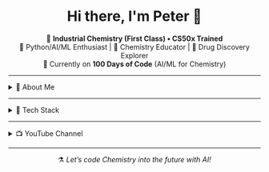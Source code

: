<!-- Profile README for Ajibodu Peter -->

<h1 align="center">Hi there, I'm Peter 👋</h1>

<p align="center">
  💼 <strong>Industrial Chemistry (First Class) • CS50x Trained</strong><br>
  🤖 Python/AI/ML Enthusiast | 🧪 Chemistry Educator | 💊 Drug Discovery Explorer<br>
  🎯 Currently on <strong>100 Days of Code</strong> (AI/ML for Chemistry)
</p>

---

<details>
  <summary>🧠 About Me</summary>

  - 🎓 First Class Graduate of **Industrial Chemistry**, University of Ibadan  
  - 🧾 **Harvard CS50x** trained Programmer and Computer Scientist.  
  - 🔬 Passionate about merging **AI/ML** with **Chemistry**, especially for **drug discovery**  
  - 🧠 Currently doing a 100-days coding for AI/ML with the eventual goal of applicating to Chemistry  
  - 🚀 Exploring how ML models can accelerate **natural product research**  
  - 🎯 Goal: Build intelligent platforms for modern chemistry innovation  
</details>

---

<details>
  <summary>🧰 Tech Stack</summary>

  <p>
    <img src="https://img.shields.io/badge/C-00599C?style=for-the-badge&logo=c&logoColor=white" />
    <img src="https://img.shields.io/badge/Python-3776AB?style=for-the-badge&logo=python&logoColor=white" />
    <img src="https://img.shields.io/badge/HTML5-E34F26?style=for-the-badge&logo=html5&logoColor=white" />
    <img src="https://img.shields.io/badge/CSS3-1572B6?style=for-the-badge&logo=css3&logoColor=white" />
    <img src="https://img.shields.io/badge/JavaScript-F7DF1E?style=for-the-badge&logo=javascript&logoColor=black" />
  </p>
</details>

---


<details>
  <summary>📺 YouTube Channel</summary>

  <p>
    I also teach Chemistry on YouTube!<br>
    📚 Visit 👉 <a href="https://youtube.com/@peter_academy" target="_blank"><strong>@peter_academy</strong></a><br>
   
  </p>
</details>

---

<p align="center">
  ⚗️ <em>Let’s code Chemistry into the future with AI!</em>
</p>
